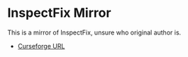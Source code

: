# InspectFix Mirror

This is a mirror of InspectFix, unsure who original author is.

- [Curseforge URL](https://www.curseforge.com/wow/addons/inspectfix)
